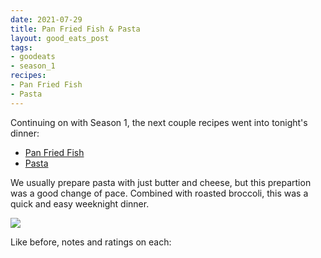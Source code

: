 ```yaml
---
date: 2021-07-29
title: Pan Fried Fish & Pasta
layout: good_eats_post
tags:
- goodeats
- season_1
recipes:
- Pan Fried Fish
- Pasta
---
```


Continuing on with Season 1, the next couple recipes went into tonight's dinner:

* [Pan Fried Fish](https://www.foodnetwork.com/recipes/pan-fried-fish-recipe-1910675)
* [Pasta](https://www.foodnetwork.com/recipes/alton-brown/pasta-recipe1-1939124)

We usually prepare pasta with just butter and cheese, but this prepartion was a good
change of pace. Combined with roasted broccoli, this was a quick and easy weeknight dinner.

<a href="https://photos.google.com/share/AF1QipMHIz7Pm-kIpRUhE9VkWVn-m394dKRKFkZoFNaIFwmu0w42rl_7eTGxPr3QaFEaXw/photo/AF1QipOela6vPU2Dd8hZyHoCs9ToiIJr5GJKV9f6fF7G?key=V25lYkxNdzB2R0I5SHVPWmc5cDhDTVUtUkZWcXNR"> <img src="https://lh3.googleusercontent.com/pw/AM-JKLWH3uAnnyJdLpWkKUXenoXNnQNSuBdWqqP_5b3jlme0FX0XJANu-ofP-nmAX8fux_a4qmlGIs2GKSQg40cZnVvJl75eirO3mpA1ikimRfNwlVI-1y2aAHZfrAOR4TxRQPkc9cJ8pmxO_4BOJgdZqtEp=w500-no" /></a>

Like before, notes and ratings on each:

